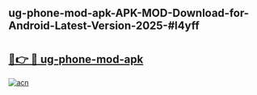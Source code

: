 ## ug-phone-mod-apk-APK-MOD-Download-for-Android-Latest-Version-2025-#l4yff

# <h2><a href="https://bedroomkl.my?title=ug-phone-mod-apk&ref=20M">🔗👉 🔴 ug-phone-mod-apk</a></h2>

[![acn](https://github.com/user-attachments/assets/0f9c940e-d8b0-45ae-aac7-cd30a18b3e1c)](https://bedroomkl.my?title=ug-phone-mod-apk&ref=20M)

